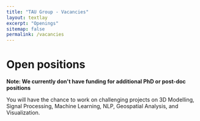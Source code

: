 ```yaml
---
title: "TAU Group - Vacancies"
layout: textlay
excerpt: "Openings"
sitemap: false
permalink: /vacancies
---
```


# Open positions

**Note: We currently don't have funding for additional PhD or post-doc positions**

You will have the chance to work on challenging projects on 3D Modelling, Signal Processing, 
Machine Learning, NLP, Geospatial Analysis, and Visualization.

[comment]: <> (### Applications for PhD positions)

[comment]: <> (If you are interested in working with us as a PhD student or postdoc, please send me an [email]&#40;mailto:johndoe@tamu.edu&#41;. State briefly why you are interested and attach a CV, including information about the grades you had as an undergraduate. No need for a separate cover letter or certificates. **Important**: please insert _"Application PhD"_ or _"Application Postdoc"_ in the subject line. If you are applying to a specific advertisement, note this in your email.)

[comment]: <> (<figure>)

[comment]: <> (<img src="{{ site.url }}{{ site.baseurl }}/images/picpic/Gallery/DSC_0696.jpeg" width="50%">)

[comment]: <> (</figure>)
